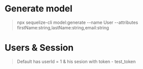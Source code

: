# Generate model

> npx sequelize-cli model:generate --name User --attributes firstName:string,lastName:string,email:string

# Users & Session

> Default has userId = 1 & his sesion with token - test_token
